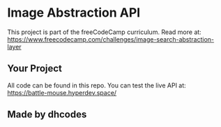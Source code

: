 Image Abstraction API
============================

This project is part of the freeCodeCamp curriculum. Read more at: https://www.freecodecamp.com/challenges/image-search-abstraction-layer


Your Project
------------

All code can be found in this repo.
You can test the live API at: https://battle-mouse.hyperdev.space/


Made by dhcodes
-----------------


